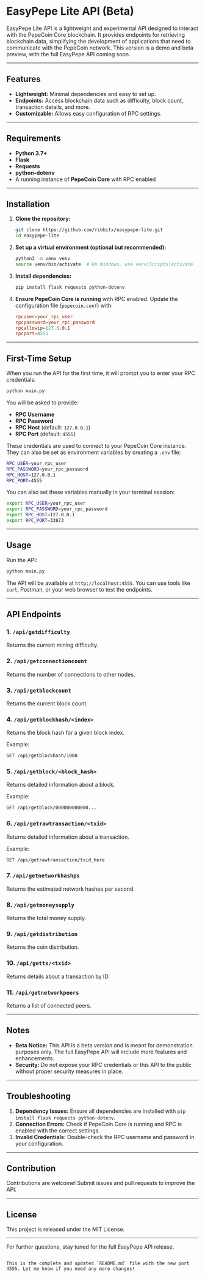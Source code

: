 # EasyPepe Lite API (Beta)

EasyPepe Lite API is a lightweight and experimental API designed to interact with the PepeCoin Core blockchain. It provides endpoints for retrieving blockchain data, simplifying the development of applications that need to communicate with the PepeCoin network. This version is a demo and beta preview, with the full EasyPepe API coming soon.

---

## Features

- **Lightweight:** Minimal dependencies and easy to set up.
- **Endpoints:** Access blockchain data such as difficulty, block count, transaction details, and more.
- **Customizable:** Allows easy configuration of RPC settings.

---

## Requirements

- **Python 3.7+**
- **Flask**
- **Requests**
- **python-dotenv**
- A running instance of **PepeCoin Core** with RPC enabled

---

## Installation

1. **Clone the repository:**
   ```bash
   git clone https://github.com/ribbitx/easypepe-lite.git
   cd easypepe-lite
   ```

2. **Set up a virtual environment (optional but recommended):**
   ```bash
   python3 -m venv venv
   source venv/bin/activate  # On Windows, use venv\Scripts\activate
   ```

3. **Install dependencies:**
   ```bash
   pip install flask requests python-dotenv
   ```

4. **Ensure PepeCoin Core is running** with RPC enabled. Update the configuration file (`pepecoin.conf`) with:
   ```conf
   rpcuser=your_rpc_user
   rpcpassword=your_rpc_password
   rpcallowip=127.0.0.1
   rpcport=4555
   ```

---

## First-Time Setup

When you run the API for the first time, it will prompt you to enter your RPC credentials:

```bash
python main.py
```

You will be asked to provide:
- **RPC Username**
- **RPC Password**
- **RPC Host** (default: `127.0.0.1`)
- **RPC Port** (default: `4555`)

These credentials are used to connect to your PepeCoin Core instance. They can also be set as environment variables by creating a `.env` file:

```bash
RPC_USER=your_rpc_user
RPC_PASSWORD=your_rpc_password
RPC_HOST=127.0.0.1
RPC_PORT=4555
```

You can also set these variables manually in your terminal session:

```bash
export RPC_USER=your_rpc_user
export RPC_PASSWORD=your_rpc_password
export RPC_HOST=127.0.0.1
export RPC_PORT=33873
```

---

## Usage

Run the API:

```bash
python main.py
```

The API will be available at `http://localhost:4555`. You can use tools like `curl`, Postman, or your web browser to test the endpoints.

---

## API Endpoints

### 1. `/api/getdifficulty`
Returns the current mining difficulty.

### 2. `/api/getconnectioncount`
Returns the number of connections to other nodes.

### 3. `/api/getblockcount`
Returns the current block count.

### 4. `/api/getblockhash/<index>`
Returns the block hash for a given block index.

Example:
```bash
GET /api/getblockhash/1000
```

### 5. `/api/getblock/<block_hash>`
Returns detailed information about a block.

Example:
```bash
GET /api/getblock/000000000000...
```

### 6. `/api/getrawtransaction/<txid>`
Returns detailed information about a transaction.

Example:
```bash
GET /api/getrawtransaction/txid_here
```

### 7. `/api/getnetworkhashps`
Returns the estimated network hashes per second.

### 8. `/api/getmoneysupply`
Returns the total money supply.

### 9. `/api/getdistribution`
Returns the coin distribution.

### 10. `/api/gettx/<txid>`
Returns details about a transaction by ID.

### 11. `/api/getnetworkpeers`
Returns a list of connected peers.

---

## Notes

- **Beta Notice:** This API is a beta version and is meant for demonstration purposes only. The full EasyPepe API will include more features and enhancements.
- **Security:** Do not expose your RPC credentials or this API to the public without proper security measures in place.

---

## Troubleshooting

1. **Dependency Issues:** Ensure all dependencies are installed with `pip install flask requests python-dotenv`.
2. **Connection Errors:** Check if PepeCoin Core is running and RPC is enabled with the correct settings.
3. **Invalid Credentials:** Double-check the RPC username and password in your configuration.

---

## Contribution

Contributions are welcome! Submit issues and pull requests to improve the API.

---

## License

This project is released under the MIT License.

---

For further questions, stay tuned for the full EasyPepe API release.
```

This is the complete and updated `README.md` file with the new port 4555. Let me know if you need any more changes!
